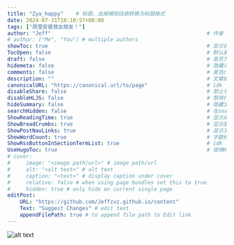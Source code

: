 ```yaml
---
title: "Zya_happy"    # 标题，去掉横短线病转换为标题格式
date: 2024-07-31T18:10:57+08:00                                               # 发布日期
tags: ["周莹安是我女朋友！"]                                                      # 分类和标记，用于过滤
author: "Jeff"                                                  # 作者
# author: ["Me", "You"] # multiple authors
showToc: true                                                   # 显示目录
TocOpen: false                                                  # 默认展开
draft: false                                                    # 是否为草稿（True则会发布）
hidemeta: false                                                 # 隐藏元信息（作者、发布日期等）
comments: false                                                 # 是否comments
description: ""                                                 # 文章描述
canonicalURL: "https://canonical.url/to/page"                   # idk
disableShare: false                                             # 禁止分享
disableHLJS: false                                              # 禁用代码高亮
hideSummary: false                                              # 隐藏文章摘要
searchHidden: false                                             # 在search里隐藏文章
ShowReadingTime: true                                           # 显示阅读时间
ShowBreadCrumbs: true                                           # 显示面包屑导航
ShowPostNavLinks: true                                          # 显示文章导航（下一篇，上一篇）
ShowWordCount: true                                             # 字数统计
ShowRssButtonInSectionTermList: true                            # idk
UseHugoToc: true                                                # 使用Hugo生成的目录
# cover:
#     image: "<image path/url>" # image path/url
#     alt: "<alt text>" # alt text
#     caption: "<text>" # display caption under cover
#     relative: false # when using page bundles set this to true
#     hidden: true # only hide on current single page
editPost:
    URL: "https://github.com/Jeffzvz.github.io/content"
    Text: "Suggest Changes" # edit text
    appendFilePath: true # to append file path to Edit link
---
```


![alt text](/DABDETR_picture_saved/7248247809ba2bae7396a9679cb6fe0.jpg)